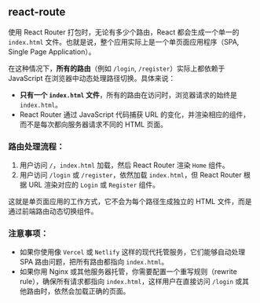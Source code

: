 ## react-route

使用 React Router 打包时，无论有多少个路由，React 都会生成一个单一的 `index.html` 文件。也就是说，整个应用实际上是一个单页面应用程序（SPA, Single Page Application）。

在这种情况下，**所有的路由**（例如 `/login`, `/register`）实际上都依赖于 JavaScript 在浏览器中动态处理路径切换。具体来说：

- **只有一个 `index.html` 文件**，所有的路由在访问时，浏览器请求的始终是 `index.html`。
- React Router 通过 JavaScript 代码捕获 URL 的变化，并渲染相应的组件，而不是每次都向服务器请求不同的 HTML 页面。

### 路由处理流程：

1. 用户访问 `/`，`index.html` 加载，然后 React Router 渲染 `Home` 组件。
2. 用户访问 `/login` 或 `/register`，依然加载 `index.html`，但 React Router 根据 URL 渲染对应的 `Login` 或 `Register` 组件。

这就是单页面应用的工作方式，它不会为每个路径生成独立的 HTML 文件，而是通过前端路由动态切换组件。

### 注意事项：

- 如果你使用像 `Vercel` 或 `Netlify` 这样的现代托管服务，它们能够自动处理 SPA 路由问题，把所有路由都指向 `index.html`。
- 如果你用 Nginx 或其他服务器托管，你需要配置一个重写规则（rewrite rule），确保所有请求都指向 `index.html`，这样用户在直接访问 `/login` 或其他路由时，依然会加载正确的页面。
